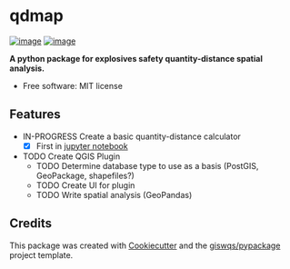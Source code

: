 # qdmap

[![image](https://img.shields.io/pypi/v/qdmap.svg)](https://pypi.python.org/pypi/qdmap)
[![image](https://github.com/josh-spatial/qdmap/workflows/build/badge.svg)](https://github.com/josh-spatial/qdmap/actions?query=workflow%3Abuild)

**A python package for explosives safety quantity-distance spatial analysis.**

-   Free software: MIT license

## Features

- IN-PROGRESS Create a basic quantity-distance calculator 
    - [x] First in [jupyter notebook](https://colab.research.google.com/github/josh-spatial/qdmap/blob/main/qd_function.ipynb)
- TODO Create QGIS Plugin
    - TODO Determine database type to use as a basis (PostGIS, GeoPackage, shapefiles?)
    - TODO Create UI for plugin
    - TODO Write spatial analysis (GeoPandas)


## Credits

This package was created with [Cookiecutter](https://github.com/cookiecutter/cookiecutter) and the [giswqs/pypackage](https://github.com/giswqs/pypackage) project template.